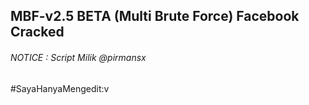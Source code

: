 ## MBF-v2.5 BETA (Multi Brute Force) Facebook Cracked
###### NOTICE : _Script Milik @pirmansx_
#SayaHanyaMengedit:v

